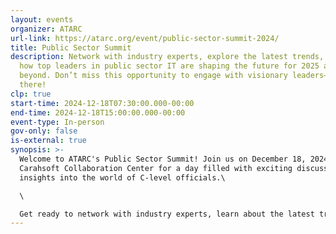 ```yaml
---
layout: events
organizer: ATARC
url-link: https://atarc.org/event/public-sector-summit-2024/
title: Public Sector Summit
description: Network with industry experts, explore the latest trends, and hear
  how top leaders in public sector IT are shaping the future for 2025 and
  beyond. Don’t miss this opportunity to engage with visionary leaders—see you
  there!
clp: true
start-time: 2024-12-18T07:30:00.000-00:00
end-time: 2024-12-18T15:00:00.000-00:00
event-type: In-person
gov-only: false
is-external: true
synopsis: >-
  Welcome to ATARC's Public Sector Summit! Join us on December 18, 2024 at
  Carahsoft Collaboration Center for a day filled with exciting discussions and
  insights into the world of C-level officials.\

  \

  Get ready to network with industry experts, learn about the latest trends, and discover how the top leaders in Public Sector IT are envisioning 2025 and beyond. Don't miss out on this opportunity to be a part of the conversation! See you there!
---
```

